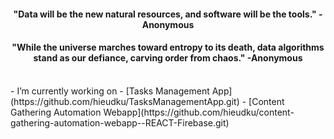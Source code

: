 
<h4 align="center">"Data will be the new natural resources, and software will be the tools." -Anonymous</h4>
<h4 align="center">"While the universe marches toward entropy to its death, data algorithms stand as our defiance, carving order from chaos." -Anonymous</h4>
<br />
- I’m currently working on
- [Tasks Management App](https://github.com/hieudku/TasksManagementApp.git)  
- [Content Gathering Automation Webapp](https://github.com/hieudku/content-gathering-automation-webapp--REACT-Firebase.git)




  



